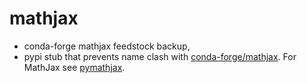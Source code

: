 # mathjax

* conda-forge mathjax feedstock backup,
* pypi stub that prevents name clash with [conda-forge/mathjax](https://github.com/conda-forge/mathjax-feedstock). For MathJax see [pymathjax](https://github.com/kiwi0fruit/pymathjax).
